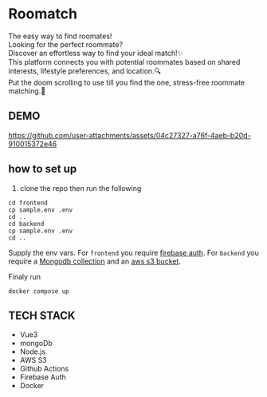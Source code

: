 # Roomatch

The easy way to find roomates!</br>
Looking for the perfect roommate? </br>
Discover an effortless way to find your ideal match!✨</br> 
This platform connects you with potential roommates based on shared interests, lifestyle preferences, and location.🔍</br>
Put the doom scrolling to use till you find the one, stress-free roommate matching.👫 </br>

## DEMO
https://github.com/user-attachments/assets/04c27327-a76f-4aeb-b20d-910015372e46

## how to set up
1. clone the repo then run the following
```
cd frontend
cp sample.env .env
cd ..
cd backend
cp sample.env .env
cd ..
```
Supply the env vars. 
For `frontend` you require [firebase auth](https://firebase.google.com/docs/auth).
For `backend` you require a [Mongodb collection](https://www.mongodb.com/) and an [aws s3 bucket](https://aws.amazon.com/s3/).

Finaly run
```
docker compose up
```

## TECH STACK
- Vue3
- mongoDb
- Node.js
- AWS S3
- Github Actions
- Firebase Auth
- Docker 
